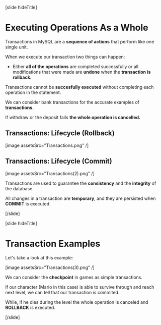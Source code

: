[slide hideTitle]

# Executing Operations As a Whole

Transactions in MySQL are a **sequence of actions** that perform like one single unit.

When we execute our transaction two things can happen:

- Either **all of the operations** are completed successfully or all modifications that were made are **undone** when the **transaction is rollback.**

Transactions cannot be **succesfully executed** without completing each operation in the statement. 

We can consider bank transactions for the accurate examples of **transactions.**

If withdraw or the deposit fails **the whole operation is cancelled.**

## Transactions: Lifecycle (Rollback)

[image assetsSrc="Transactions.png" /]

## Transactions: Lifecycle (Commit)

[image assetsSrc="Transactions(2).png" /]

Transactions are used to guarantee the **consistency** and the **integrity** of the database.

All changes in a transaction are **temporary**, and they are persisted when **COMMIT** is executed.

[/slide]


[slide hideTitle]

# Transaction Examples

Let's take a look at this example:

[image assetsSrc="Transactions(3).png" /]

We can consider the **checkpoint** in games as simple transactions.

If our character (Mario in this case) is able to survive through and reach next level, we can tell that our transaction is commited.

While, if he dies during the level the whole operation is canceled and **ROLLBACK** is executed.

[/slide]


